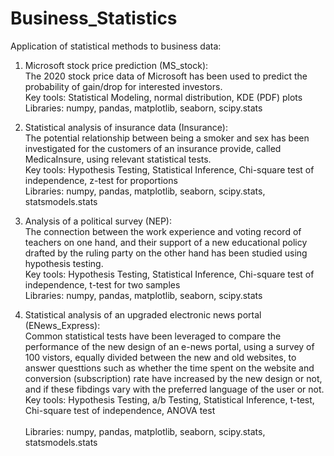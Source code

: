 # Business_Statistics
Application of statistical methods to business data:

1) Microsoft stock price prediction (MS_stock): <br> 
The 2020 stock price data of Microsoft has been used to predict the probability of gain/drop for interested investors. <br>                                  Key tools: Statistical Modeling, normal distribution, KDE (PDF) plots <br> 
Libraries: numpy, pandas, matplotlib, seaborn, scipy.stats

2) Statistical analysis of insurance data (Insurance): <br> 
The potential relationship between being a smoker and sex has been investigated for the customers of an insurance provide,
called MedicaInsure, using relevant statistical tests. <br> 
Key tools: Hypothesis Testing, Statistical Inference, Chi-square test of independence, z-test for proportions <br> 
Libraries: numpy, pandas, matplotlib, seaborn, scipy.stats, statsmodels.stats

3) Analysis of a political survey (NEP): <br> 
The connection between the work experience and voting record of teachers on one hand, and their support of a new educational policy
drafted by the ruling party on the other hand has been studied using hypothesis testing. <br> 
Key tools: Hypothesis Testing, Statistical Inference, Chi-square test of independence, t-test for two samples <br> 
Libraries: numpy, pandas, matplotlib, seaborn, scipy.stats

4) Statistical analysis of an upgraded electronic news portal (ENews_Express): <br> 
Common statistical tests have been leveraged to compare the performance of the new design of an e-news portal, using a survey of 100
vistors, equally divided between the new and old websites, to answer questtions such as whether the time spent on the website and
conversion (subscription) rate have increased by the new design or not, and if these fibdings vary with the preferred language of the
user or not. <br> 
Key tools: Hypothesis Testing, a/b Testing, Statistical Inference, t-test, Chi-square test of independence, ANOVA test <br>  
Libraries: numpy, pandas, matplotlib, seaborn, scipy.stats, statsmodels.stats

